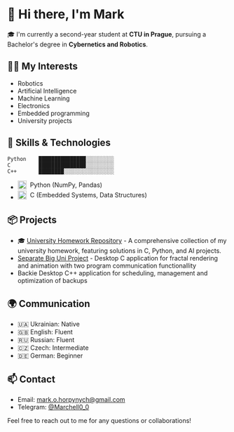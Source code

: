 # 👋 Hi there, I'm Mark

🎓 I'm currently a second-year student at **CTU in Prague**, pursuing a Bachelor's degree in **Cybernetics and Robotics**.

## 👨‍💻 My Interests

- Robotics
- Artificial Intelligence
- Machine Learning
- Electronics
- Embedded programming
- University projects

## 💼 Skills & Technologies

```
Python    ███████████████░░░░░░░░░
C         ███████████████░░░░░░░░░
C++       ████████░░░░░░░░░░░░░░░░
```



- <span style="display: inline-flex; align-items: center;"><img src="https://upload.wikimedia.org/wikipedia/commons/thumb/c/c3/Python-logo-notext.svg/1024px-Python-logo-notext.svg.png" alt="Python Icon" width="20" height="20" style="margin-right: 8px;">Python (NumPy, Pandas)</span>
- <span style="display: inline-flex; align-items: center;"><img src="https://upload.wikimedia.org/wikipedia/commons/thumb/1/18/C_Programming_Language.svg/926px-C_Programming_Language.svg.png" alt="C Icon" width="20" height="20" style="margin-right: 8px;">C (Embedded Systems, Data Structures)</span>

## 📦 Projects

- 🎓 [University Homework Repository](https://github.com/Marchell0o0/CTU_homeworks) - A comprehensive collection of my university homework, featuring solutions in C, Python, and  AI projects. 
- [Separate Big Uni Project](https://github.com/Marchell0o0/Fractals) - Desktop C application for fractal rendering and animation with two program communication functionallity
- Backie Desktop C++ application for scheduling, management and optimization of backups

## 🌍 Communication

- 🇺🇦 Ukrainian: Native
- 🇬🇧 English: Fluent
- 🇷🇺 Russian: Fluent
- 🇨🇿 Czech: Intermediate
- 🇩🇪 German: Beginner

## 📫 Contact

-  Email: [mark.o.horpynych@gmail.com](mailto:mark.o.horpynych@gmail.com)
-  Telegram: [@Marchell0_0](https://t.me/Marchell0_0)

Feel free to reach out to me for any questions or collaborations!
